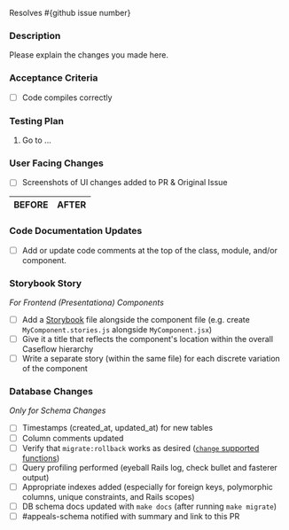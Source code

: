 Resolves #{github issue number}

### Description
Please explain the changes you made here.

### Acceptance Criteria
- [ ] Code compiles correctly

### Testing Plan
1. Go to ...

### User Facing Changes
 - [ ] Screenshots of UI changes added to PR & Original Issue

 BEFORE|AFTER
 ---|---

### Code Documentation Updates
- [ ] Add or update code comments at the top of the class, module, and/or component.

### Storybook Story
*For Frontend (Presentationa) Components*
* [ ] Add a [Storybook](https://github.com/department-of-veterans-affairs/caseflow/wiki/Documenting-React-Components-with-Storybook) file alongside the component file (e.g. create `MyComponent.stories.js` alongside `MyComponent.jsx`)
* [ ] Give it a title that reflects the component's location within the overall Caseflow hierarchy 
* [ ] Write a separate story (within the same file) for each discrete variation of the component

### Database Changes
*Only for Schema Changes*

* [ ] Timestamps (created_at, updated_at) for new tables
* [ ] Column comments updated
* [ ] Verify that `migrate:rollback` works as desired ([`change` supported functions](https://edgeguides.rubyonrails.org/active_record_migrations.html#using-the-change-method))
* [ ] Query profiling performed (eyeball Rails log, check bullet and fasterer output)
* [ ] Appropriate indexes added (especially for foreign keys, polymorphic columns, unique constraints, and Rails scopes)
* [ ] DB schema docs updated with `make docs` (after running `make migrate`)
* [ ] #appeals-schema notified with summary and link to this PR
